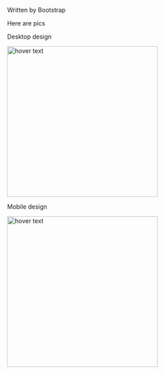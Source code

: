 Written by Bootstrap

Here are pics
<p align="center">
  <p>Desktop design</p>
  <img src="https://res.cloudinary.com/dz209s6jk/image/upload/v1554379663/Challenges/dljq5wd6tj1r8hjulezy.jpg" width="350" title="hover text">
  <p>Mobile design</p>
  <img src="https://res.cloudinary.com/dz209s6jk/image/upload/v1554379663/Challenges/vhzltnlud5noaxwwxgum.jpg" width="350" title="hover text">
</p>
